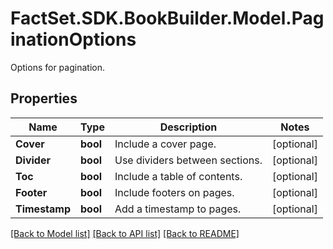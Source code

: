 # FactSet.SDK.BookBuilder.Model.PaginationOptions
Options for pagination.

## Properties

Name | Type | Description | Notes
------------ | ------------- | ------------- | -------------
**Cover** | **bool** | Include a cover page. | [optional] 
**Divider** | **bool** | Use dividers between sections. | [optional] 
**Toc** | **bool** | Include a table of contents. | [optional] 
**Footer** | **bool** | Include footers on pages. | [optional] 
**Timestamp** | **bool** | Add a timestamp to pages. | [optional] 

[[Back to Model list]](../README.md#documentation-for-models) [[Back to API list]](../README.md#documentation-for-api-endpoints) [[Back to README]](../README.md)

